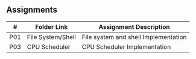 ## Assignments

|  #  | Folder Link | Assignment Description |
| :-: | ----------- | ---------------------- |
| P01 | File System/Shell | File system and shell Implementation |
| P03 | CPU Scheduler | CPU Scheduler Implementation |
